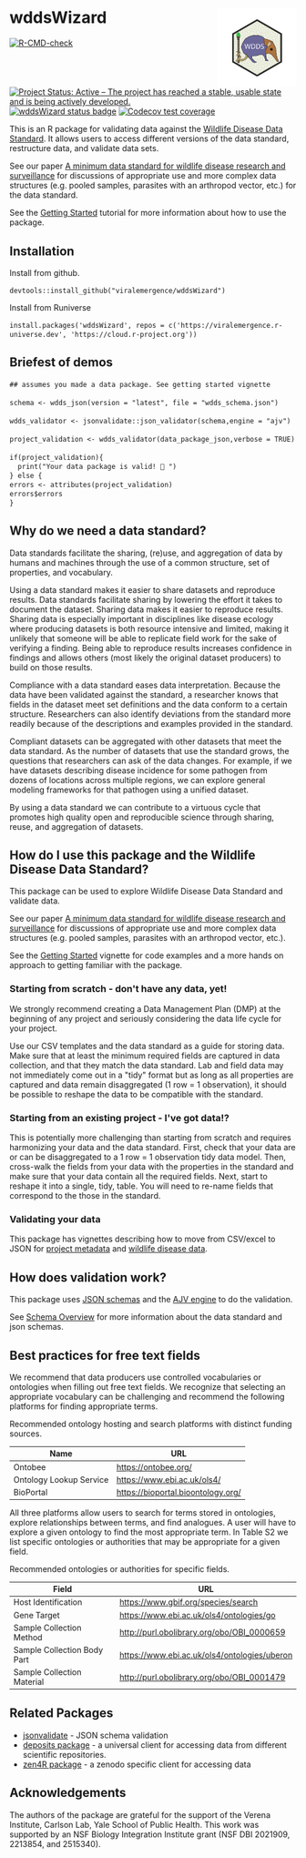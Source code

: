 # wddsWizard <a href="https://viralemergence.github.io/wddsWizard/"><img src="man/figures/logo.svg" align="right" height="139" alt="wddsWizard website" /></a>
<!-- badges: start -->
[![R-CMD-check](https://github.com/viralemergence/wddsWizard/actions/workflows/R-CMD-check.yaml/badge.svg)](https://github.com/viralemergence/wddsWizard/actions/workflows/R-CMD-check.yaml)
[![Project Status: Active – The project has reached a stable, usable state and is being actively developed.](https://www.repostatus.org/badges/latest/active.svg)](https://www.repostatus.org/#active)
[![wddsWizard status badge](https://viralemergence.r-universe.dev/wddsWizard/badges/version)](https://viralemergence.r-universe.dev/wddsWizard)
[![Codecov test coverage](https://codecov.io/gh/viralemergence/wddsWizard/graph/badge.svg)](https://app.codecov.io/gh/viralemergence/wddsWizard)
<!-- badges: end -->


This is an R package for validating data against the [Wildlife Disease Data Standard](https://doi.org/10.5281/zenodo.15020049). 
It allows users to access different versions of the data standard, restructure data, and validate data sets. 

See our paper [A minimum data standard for wildlife disease research and surveillance](https://www.nature.com/articles/s41597-025-05332-x) for discussions of appropriate use and more complex data structures (e.g. pooled samples, parasites with an arthropod vector, etc.) for the data standard.

See the [Getting Started](https://viralemergence.github.io/wddsWizard/articles/wddsWizard.html) tutorial for more information about how to use the package. 


## Installation

Install from github.

```
devtools::install_github("viralemergence/wddsWizard")
```

Install from Runiverse

```
install.packages('wddsWizard', repos = c('https://viralemergence.r-universe.dev', 'https://cloud.r-project.org'))
```

## Briefest of demos

```
## assumes you made a data package. See getting started vignette

schema <- wdds_json(version = "latest", file = "wdds_schema.json")

wdds_validator <- jsonvalidate::json_validator(schema,engine = "ajv")

project_validation <- wdds_validator(data_package_json,verbose = TRUE)

if(project_validation){
  print("Your data package is valid! 🎊 ")
} else {
errors <- attributes(project_validation)
errors$errors
}

```


## Why do we need a data standard?

Data standards facilitate the sharing, (re)use, and aggregation of data by
humans and machines through the use of a common structure, set of properties, and vocabulary. 

Using a data standard makes it easier to share datasets and reproduce results. Data standards facilitate sharing by lowering the effort it takes to document the dataset. 
Sharing data makes it easier to reproduce results. 
Sharing data is especially important in disciplines like disease ecology where producing datasets is both resource intensive and limited, making it unlikely that someone will be able to replicate field work for the sake of verifying a finding.
Being able to reproduce results increases confidence in findings and allows others (most likely the original dataset producers) to build on those results. 

Compliance with a data standard eases data interpretation. 
Because the data have been validated against the standard, a researcher knows that fields in the dataset meet set definitions and the data conform to a certain structure. 
Researchers can also identify deviations from the standard more readily because of the descriptions and examples provided in the standard.

Compliant datasets can be aggregated with other datasets that meet the data standard.
As the number of datasets that use the standard grows, the questions that researchers can ask of the data changes.
For example, if we have datasets describing disease incidence for some pathogen from dozens of locations across multiple regions, we can explore general modeling frameworks for that pathogen using a unified dataset. 

By using a data standard we can contribute to a virtuous cycle that promotes high quality open and reproducible science through sharing, reuse, and aggregation of datasets. 

## How do I use this package and the Wildlife Disease Data Standard?

This package can be used to explore Wildlife Disease Data Standard and validate data. 

See our paper [A minimum data standard for wildlife disease research and surveillance](https://www.nature.com/articles/s41597-025-05332-x) for discussions of appropriate use and  more complex data structures (e.g. pooled samples, parasites with an arthropod vector, etc.).

See the [Getting Started](https://viralemergence.github.io/wddsWizard/articles/wddsWizard.html) vignette for code examples and a more hands on approach to getting familiar with the package.

### Starting from scratch - don't have any data, yet!

We strongly recommend creating a Data Management Plan (DMP) at the beginning of any project and seriously considering the data life cycle for your project.

Use our CSV templates and the data standard as a guide for storing data. 
Make sure that at least the minimum required fields are captured in data collection, and that they match the data standard.
Lab and field data may not immediately come out in a "tidy" format but as long as all properties are captured and data remain disaggregated (1 row = 1 observation), it should be possible to reshape the data to be compatible with the standard.


### Starting from an existing project - I've got data!?

This is potentially more challenging than starting from scratch and requires harmonizing your data and the data standard.
First, check that your data are or can be disaggregated to a 1 row = 1 observation tidy data model. 
Then, cross-walk the fields from your data with the properties in the standard and make sure that your data contain all the required fields. 
Next, start to reshape it into a single, tidy, table.
You will need to re-name fields that correspond to the those in the standard. 

### Validating your data

This package has vignettes describing how to move from CSV/excel to JSON for
[project metadata](https://viralemergence.github.io/wddsWizard/articles/project_metadata.html) and [wildlife disease data](https://viralemergence.github.io/wddsWizard/articles/disease_data.html).

## How does validation work?

This package uses [JSON schemas](https://json-schema.org/) and the [AJV engine](https://ajv.js.org/) to do the validation.

See [Schema Overview](https://viralemergence.github.io/wddsWizard/articles/schema_overview.html) for more information about the data standard and json schemas.

## Best practices for free text fields

We recommend that data producers use controlled vocabularies or ontologies when filling out free text fields. We recognize that selecting an appropriate vocabulary can be challenging and recommend the following platforms for finding appropriate terms.

Recommended ontology hosting and search platforms with distinct funding sources.

|Name | URL|
|-- | --|
|Ontobee | https://ontobee.org/|
|Ontology Lookup Service | https://www.ebi.ac.uk/ols4/|
|BioPortal | https://bioportal.bioontology.org/|


All three platforms allow users to search for terms stored in ontologies, explore relationships between terms, and find analogues. A user will have to explore a given ontology to find the most appropriate term. In Table S2 we list specific ontologies or authorities that may be appropriate for a given field.

Recommended ontologies or authorities for specific fields.

|Field | URL|
|-- | --|
|Host Identification | https://www.gbif.org/species/search|
|Gene Target | https://www.ebi.ac.uk/ols4/ontologies/go|
|Sample Collection Method | http://purl.obolibrary.org/obo/OBI_0000659|
|Sample Collection Body Part | https://www.ebi.ac.uk/ols4/ontologies/uberon|
|Sample Collection Material | http://purl.obolibrary.org/obo/OBI_0001479|





## Related Packages

- [jsonvalidate](https://docs.ropensci.org/jsonvalidate/) - JSON schema validation 
- [deposits package](https://docs.ropensci.org/deposits/) - a universal client for accessing data from different scientific repositories. 
- [zen4R package](https://github.com/eblondel/zen4R/wiki) - a zenodo specific client for accessing data

## Acknowledgements

The authors of the package are grateful for the support of the Verena Institute,
Carlson Lab, Yale School of Public Health. 
This work was supported by an NSF Biology Integration Institute grant (NSF DBI 2021909, 2213854, and 2515340).

